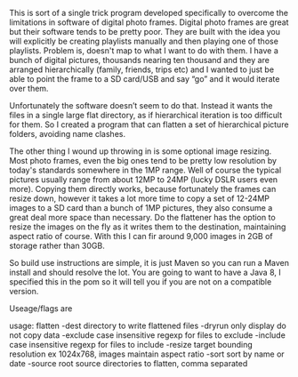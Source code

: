 This is sort of a single trick program developed specifically to overcome the limitations in software of digital photo frames.  Digital photo frames are great but their software tends to be pretty poor.  They are built with the idea you will explicitly be creating playlists manually and then playing one of those playlists.  Problem is, doesn't map to what I want to do with them.  I have a bunch of digital pictures, thousands nearing ten thousand and they are arranged hierarchically (family, friends, trips etc) and I wanted to just be able to point the frame to a SD card/USB and say “go” and it would iterate over them.  

Unfortunately the software doesn’t seem to do that.  Instead it wants the files in a single large flat directory, as if hierarchical iteration is too difficult for them.  So I created a program that can flatten a set of hierarchical picture folders, avoiding name clashes.

The other thing I wound up throwing in is some optional image resizing.  Most photo frames, even the big ones tend to be pretty low resolution by today's standards somewhere in the 1MP range.  Well of course the typical pictures usually range from about 12MP to 24MP (lucky DSLR users even more).  Copying them directly works, because fortunately the frames can resize down, however it takes a lot more time to copy a set of 12-24MP images to a SD card than a bunch of 1MP pictures, they also consume a great deal more space than necessary.  Do the flattener has the option to resize the images on the fly as it writes them to the destination, maintaining aspect ratio of course.  With this I can fir around 9,000 images in 2GB of storage rather than 30GB.

So build use instructions are simple, it is just Maven so you can run a Maven install and should resolve the lot.  You are going to want to have a Java 8, I specified this in the pom so it will tell you if you are not on a compatible version.

Useage/flags are

usage: flatten
 -dest <directory>     directory to write flattened files
 -dryrun               only display do not copy data
 -exclude <pattern>    case insensitive regexp for files to exclude
 -include <pattern>    case insensitive regexp for files to include
 -resize <resize>      target bounding resolution ex 1024x768, images
                       maintain aspect ratio
 -sort <order>         sort by name or date
 -source <directory>   root source directories to flatten, comma separated

